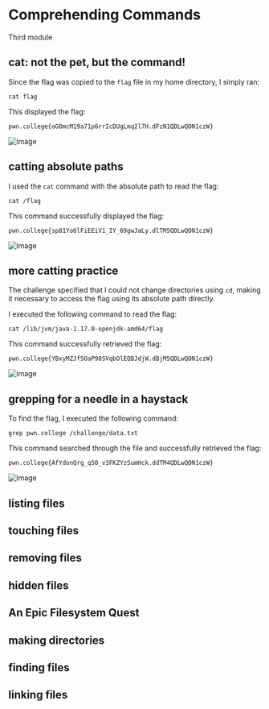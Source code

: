 # Comprehending Commands

Third module

## cat: not the pet, but the command!

   Since the flag was copied to the `flag` file in my home directory, I simply ran:
   ```
   cat flag
   ```
   This displayed the flag:
   ```
   pwn.college{oGOmcM19a71p6rrIcDUgLmq2l7H.dFzN1QDLwQDN1czW}
   ```
![image](https://github.com/user-attachments/assets/3a8acf22-6f44-4974-92f8-0b816c1353bb)

## catting absolute paths

   I used the `cat` command with the absolute path to read the flag:
   ```
   cat /flag
   ```
   This command successfully displayed the flag:
   ```
   pwn.college{sp81Yo6lFiEEiV1_IY_69gwJaLy.dlTM5QDLwQDN1czW}
   ```

![image](https://github.com/user-attachments/assets/d0b6d028-c9e2-4930-b2bb-366f3ec7d8c5)

## more catting practice

   The challenge specified that I could not change directories using `cd`, making it necessary to access the flag using its absolute path directly.

   I executed the following command to read the flag:
   ```
   cat /lib/jvm/java-1.17.0-openjdk-amd64/flag
   ```
   This command successfully retrieved the flag:
   ```
   pwn.college{YBxyMZJf5OaP98SVqbOlEQBJdjW.dBjM5QDLwQDN1czW}
   ```
   
![image](https://github.com/user-attachments/assets/9582ad9c-452f-4deb-894d-d93bda78e405)

## grepping for a needle in a haystack

   To find the flag, I executed the following command:
   ```
   grep pwn.college /challenge/data.txt
   ```
   This command searched through the file and successfully retrieved the flag:
   ```
   pwn.college{AfYdonQrg_q50_v3FKZYzSumHck.ddTM4QDLwQDN1czW}
   ```

![image](https://github.com/user-attachments/assets/7456b00e-08de-48f6-b3c8-d0aaa2282492)

## listing files


## touching files


## removing files


## hidden files


## An Epic Filesystem Quest


## making directories


## finding files


## linking files
